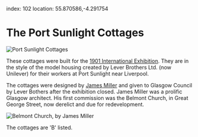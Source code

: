 index: 102
location: 55.870586,-4.291754

# The Port Sunlight Cottages

![Port Sunlight Cottages](port-sunlight-cottages.jpg)

These cottages were built for the [1901 International Exhibition][2].  They
are in the style of the model housing created by Lever Brothers
Ltd. (now Unilever) for their workers at Port Sunlight near Liverpool.

The cottages were designed by [James Miller][1] and given to Glasgow
Council by Lever Bothers after the exhibition closed.  James Miller
was a prolific Glasgow architect.  His first commission was the
Belmont Church, in Great George Street, now derelict and due for
redevelopment.

![Belmont Church, by James Miller](belmont-church.jpg)

The cottages are 'B' listed.

[1]: /wiki/James_Miller_(architect)
[2]: /wiki/Glasgow_International_Exhibition_(1901)

